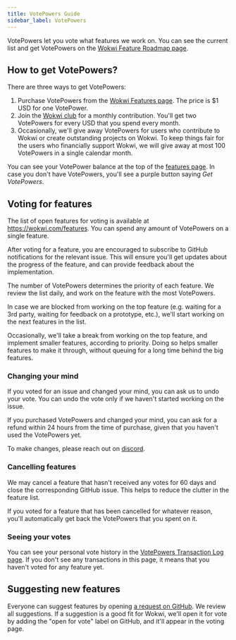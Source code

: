 ```yaml
---
title: VotePowers Guide
sidebar_label: VotePowers
---
```


VotePowers let you vote what features we work on. You can see the current list and get VotePowers on the [Wokwi Feature Roadmap page](https://wokwi.com/features).

## How to get VotePowers?

There are three ways to get VotePowers:

1. Purchase VotePowers from the [Wokwi Features page](https://wokwi.com/features). The price is $1 USD for one VotePower.
2. Join the [Wokwi club](https://wokwi.com/club) for a monthly contribution. You'll get two VotePowers for every USD that you spend every month.
3. Occasionally, we'll give away VotePowers for users who contribute to Wokwi or create outstanding projects on Wokwi. To keep things fair for the users who financially support Wokwi, we will give away at most 100 VotePowers in a single calendar month.

You can see your VotePower balance at the top of the [features page](https://wokwi.com/features). In case you don't have VotePowers, you'll see a purple button saying _Get VotePowers_.

## Voting for features

The list of open features for voting is available at https://wokwi.com/features.
You can spend any amount of VotePowers on a single feature.

After voting for a feature, you are encouraged to subscribe to GitHub notifications for the relevant issue. This will ensure you'll get updates about the progress of the feature, and can provide feedback about the implementation.

The number of VotePowers determines the priority of each feature. We review the list daily, and work on the feature with the most VotePowers.

In case we are blocked from working on the top feature (e.g. waiting for a 3rd party, waiting for feedback on a prototype, etc.), we'll start working on the next features in the list.

Occasionally, we'll take a break from working on the top feature, and implement smaller features, according to priority. Doing so helps smaller features to make it through, without queuing for a long time behind the big features.

### Changing your mind

If you voted for an issue and changed your mind, you can ask us to undo your vote. You can undo the vote only if we haven't started working on the issue.

If you purchased VotePowers and changed your mind, you can ask for a refund within 24 hours from the time of purchase, given that you haven't used the VotePowers yet.

To make changes, please reach out on [discord](https://wokwi.com/discord).

### Cancelling features

We may cancel a feature that hasn't received any votes for 60 days and close the corresponding GitHub issue. This helps to reduce the clutter in the feature list.

If you voted for a feature that has been cancelled for whatever reason, you'll automatically get back the VotePowers that you spent on it.

### Seeing your votes

You can see your personal vote history in the [VotePowers Transaction Log page](https://wokwi.com/features/history). If you don't see any transactions in this page, it means that you haven't voted for any feature yet.

## Suggesting new features

Everyone can suggest features by opening [a request on GitHub](https://github.com/wokwi/wokwi-features/issues/new?labels=enhancement&template=feature_request.md&title=). We review all suggestions. If a suggestion is a good fit for Wokwi, we'll open it for vote by adding the "open for vote" label on GitHub, and it'll appear in the voting page.

